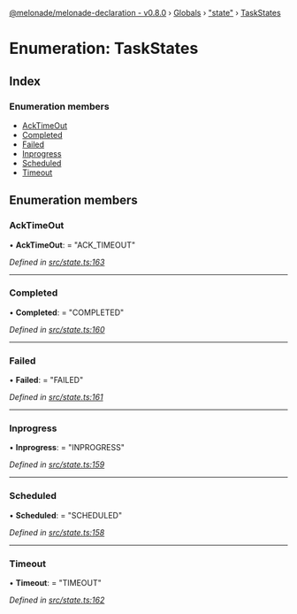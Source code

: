 [@melonade/melonade-declaration - v0.8.0](../README.md) › [Globals](../globals.md) › ["state"](../modules/_state_.md) › [TaskStates](_state_.taskstates.md)

# Enumeration: TaskStates

## Index

### Enumeration members

* [AckTimeOut](_state_.taskstates.md#acktimeout)
* [Completed](_state_.taskstates.md#completed)
* [Failed](_state_.taskstates.md#failed)
* [Inprogress](_state_.taskstates.md#inprogress)
* [Scheduled](_state_.taskstates.md#scheduled)
* [Timeout](_state_.taskstates.md#timeout)

## Enumeration members

###  AckTimeOut

• **AckTimeOut**: = "ACK_TIMEOUT"

*Defined in [src/state.ts:163](https://github.com/devit-tel/melonade-declaration/blob/eb487fd/src/state.ts#L163)*

___

###  Completed

• **Completed**: = "COMPLETED"

*Defined in [src/state.ts:160](https://github.com/devit-tel/melonade-declaration/blob/eb487fd/src/state.ts#L160)*

___

###  Failed

• **Failed**: = "FAILED"

*Defined in [src/state.ts:161](https://github.com/devit-tel/melonade-declaration/blob/eb487fd/src/state.ts#L161)*

___

###  Inprogress

• **Inprogress**: = "INPROGRESS"

*Defined in [src/state.ts:159](https://github.com/devit-tel/melonade-declaration/blob/eb487fd/src/state.ts#L159)*

___

###  Scheduled

• **Scheduled**: = "SCHEDULED"

*Defined in [src/state.ts:158](https://github.com/devit-tel/melonade-declaration/blob/eb487fd/src/state.ts#L158)*

___

###  Timeout

• **Timeout**: = "TIMEOUT"

*Defined in [src/state.ts:162](https://github.com/devit-tel/melonade-declaration/blob/eb487fd/src/state.ts#L162)*
